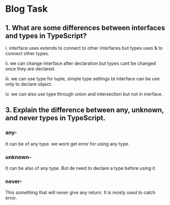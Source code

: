 # Blog Task

## 1. What are some differences between interfaces and types in TypeScript?
  i.   interface uses extends to connect to other interfaces but types uses & to connect other types.
  
  ii.  we can change interface after declaration but types cant be changed once they are declared.
  
  iii. we can use type for tuple, simple type settings bt interface can be use only to declare object.
  
  iv.  we can also use type through union and intersection but not in inerface.
  
## 3. Explain the difference between any, unknown, and never types in TypeScript.

### any-
It can be of any type. we wont get error for using any type.

### unknown-
It can be also of any type. But de need to declare a type before using it.
### never-
This something that will never give any return. It is mosty used to catch error.
  
